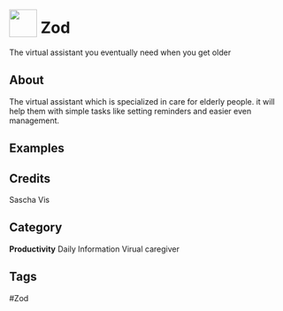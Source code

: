 # <img src="https://raw.githack.com/FortAwesome/Font-Awesome/master/svgs/solid/user-nurse.svg" card_color="#22A7F0" width="50" height="50" style="vertical-align:bottom"/> Zod
The virtual assistant you eventually need when you get older

## About
The virtual assistant which is specialized in care for elderly people. it will help them with simple tasks like setting reminders and easier even management.

## Examples

## Credits
Sascha Vis

## Category
**Productivity**
Daily
Information
Virual caregiver

## Tags
#Zod

